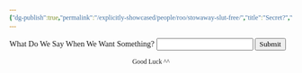```yaml
---
{"dg-publish":true,"permalink":"/explicitly-showcased/people/roo/stowaway-slut-free/","title":"Secret?","tags":["Tagless"],"dgShowLocalGraph":true}
---
```


<style id="Force_Custom_Fonts" type="text/css">@font-face{font-style:normal;font-family:"Merriweather";src:local("Merriweather")}@font-face{font-style:bolder;font-family:"Merriweather";src:local("Merriweather")}@font-face{font-style:normal;font-family:"Merriweather";src:local("Merriweather");unicode-range:U+0-FF,U+2E80-9FFF,U+F900-FAFF,U+FE30-FE4F,U+20000-2FA1F}@font-face{font-style:bolder;font-family:"Merriweather";src:local("Merriweather");unicode-range:U+0-FF,U+2E80-9FFF,U+F900-FAFF,U+FE30-FE4F,U+20000-2FA1F}@font-face{font-style:normal;font-family:"Merriweather";src:local("Merriweather");unicode-range:U+0-FF}@font-face{font-style:bolder;font-family:"Merriweather";src:local("Merriweather");unicode-range:U+0-FF}:not(pre):not(code):not(textarea):not(tt):not(kbd):not(samp):not(var){font-family:"Merriweather"!important}pre,code,textarea,tt,kbd,samp,var{font-family:monospace!important}pre *,code *,textarea *,tt *,kbd *,samp *,var *{font-family:monospace!important}</style>














<html>
<head>
    <title>Secret?</title>
</head>
<body>
<form>
    <label for="pswd">What Do We Say When We Want Something? </label>
    <input type="password" id="pswd">
    <input type="button" value="Submit" onclick="checkPswd();" />
</form>

<script type="text/javascript">
    function checkPswd() {
        var confirmPassword = "woof woof master";
        var password = document.getElementById("pswd").value;
        if (password == confirmPassword) {
             window.location="https://my-mind-space.vercel.app/explicitly-showcased/people/roo/roo/";
        }
        else{
            alert("Not Quite");
        }
    }
</script>
</body>
</html>


<center><sub>Good Luck ^^</sub></center>

